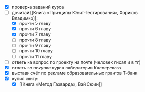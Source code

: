- [x] проверка заданий курса
- [ ] дочитай [[Книга «Принципы Юнит-Тестирования», Хориков Владимир]]:
	- [x] прочти 5 главу
	- [x] прочти 6 главу
	- [x] прочти 7 главу
	- [ ] прочти 8 главу
	- [ ] прочти 9 главу
	- [ ] прочти 10 главу
	- [ ] прочти 11 главу
- [ ] ответь на вопрос по проекту на почте (человек писал и в тг)
- [x] ответь по покупке курса лаборатории Касперского
- [x] выстави счёт по рекламе образовательных грантов Т-банк
- [x] купил книгу:
	- [x] [[Книга «Метод Гарварда», Вэй Сюин]]
